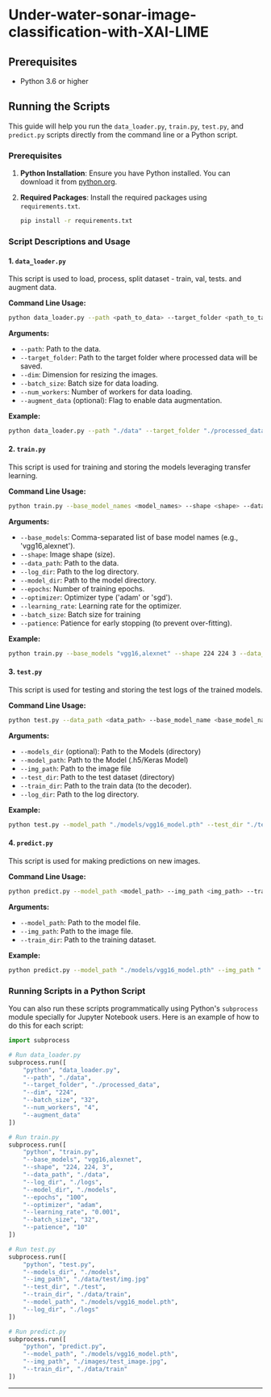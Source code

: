 <!--[![Contributors][contributors-shield]][contributors-url]
[![Forks][forks-shield]][forks-url]
[![Stargazers][stars-shield]][stars-url]
[![Issues][issues-shield]][issues-url]
[![MIT License][license-shield]][license-url]
[![LinkedIn][linkedin-shield]][linkedin-url]
-->

# Under-water-sonar-image-classification-with-XAI-LIME

## Prerequisites

- Python 3.6 or higher

## Running the Scripts

This guide will help you run the `data_loader.py`, `train.py`, `test.py`, and `predict.py` scripts directly from the command line or a Python script.

### Prerequisites

1. **Python Installation**: Ensure you have Python installed. You can download it from [python.org](https://www.python.org/).

2. **Required Packages**: Install the required packages using `requirements.txt`.
   ```sh
   pip install -r requirements.txt
   ```

### Script Descriptions and Usage

#### 1. `data_loader.py`

This script is used to load, process, split dataset - train, val, tests. and augment data.

**Command Line Usage:**

```sh
python data_loader.py --path <path_to_data> --target_folder <path_to_target_folder> --dim <dimension> --batch_size <batch_size> --num_workers <num_workers> [--augment_data]
```

**Arguments:**

- `--path`: Path to the data.
- `--target_folder`: Path to the target folder where processed data will be saved.
- `--dim`: Dimension for resizing the images.
- `--batch_size`: Batch size for data loading.
- `--num_workers`: Number of workers for data loading.
- `--augment_data` (optional): Flag to enable data augmentation.

**Example:**

```sh
python data_loader.py --path "./data" --target_folder "./processed_data" --dim 224 --batch_size 32 --num_workers 4 --augment_data
```

#### 2. `train.py`

This script is used for training and storing the models leveraging transfer learning.

**Command Line Usage:**

```sh
python train.py --base_model_names <model_names> --shape <shape> --data_path <data_path> --log_dir <log_dir> --model_dir <model_dir> --epochs <epochs> --optimizer <optimizer> --learning_rate <learning_rate> --batch_size <batch_size>
```

**Arguments:**

- `--base_models`: Comma-separated list of base model names (e.g., 'vgg16,alexnet').
- `--shape`: Image shape (size).
- `--data_path`: Path to the data.
- `--log_dir`: Path to the log directory.
- `--model_dir`: Path to the model directory.
- `--epochs`: Number of training epochs.
- `--optimizer`: Optimizer type ('adam' or 'sgd').
- `--learning_rate`: Learning rate for the optimizer.
- `--batch_size`: Batch size for training
- `--patience`: Patience for early stopping (to prevent over-fitting).

**Example:**

```sh
python train.py --base_models "vgg16,alexnet" --shape 224 224 3 --data_path "./data" --log_dir "./logs" --model_dir "./models" --epochs 100 --optimizer "adam" --learning_rate 0.001 --batch_size 32
```

#### 3. `test.py`

This script is used for testing and storing the test logs of the trained models.

**Command Line Usage:**

```sh
python test.py --data_path <data_path> --base_model_name <base_model_name> --model_path <model_path> --models_folder_path <models_folder_path> --log_dir <log_dir>
```

**Arguments:**

- `--models_dir` (optional): Path to the Models (directory)
- `--model_path`: Path to the Model (.h5/Keras Model)
- `--img_path`: Path to the image file
- `--test_dir`: Path to the test dataset (directory)
- `--train_dir`: Path to the train data (to the decoder).
- `--log_dir`: Path to the log directory.

**Example:**

```sh
python test.py --model_path "./models/vgg16_model.pth" --test_dir "./test_data" --train_dir ".data/train" --log_dir "./logs"
```

#### 4. `predict.py`

This script is used for making predictions on new images.

**Command Line Usage:**

```sh
python predict.py --model_path <model_path> --img_path <img_path> --train_dir <train_dir>
```

**Arguments:**

- `--model_path`: Path to the model file.
- `--img_path`: Path to the image file.
- `--train_dir`: Path to the training dataset.

**Example:**

```sh
python predict.py --model_path "./models/vgg16_model.pth" --img_path "./images/test_image.jpg" --train_dir "./data/train"
```

### Running Scripts in a Python Script

You can also run these scripts programmatically using Python's `subprocess` module specially for Jupyter Notebook users. Here is an example of how to do this for each script:

```python
import subprocess

# Run data_loader.py
subprocess.run([
    "python", "data_loader.py",
    "--path", "./data",
    "--target_folder", "./processed_data",
    "--dim", "224",
    "--batch_size", "32",
    "--num_workers", "4",
    "--augment_data"
])

# Run train.py
subprocess.run([
    "python", "train.py",
    "--base_models", "vgg16,alexnet",
    "--shape", "224, 224, 3",
    "--data_path", "./data",
    "--log_dir", "./logs",
    "--model_dir", "./models",
    "--epochs", "100",
    "--optimizer", "adam",
    "--learning_rate", "0.001",
    "--batch_size", "32",
    "--patience", "10"
])

# Run test.py
subprocess.run([
    "python", "test.py",
    "--models_dir", "./models",
    "--img_path", "./data/test/img.jpg"
    "--test_dir", "./test",
    "--train_dir", "./data/train",
    "--model_path", "./models/vgg16_model.pth",
    "--log_dir", "./logs"
])

# Run predict.py
subprocess.run([
    "python", "predict.py",
    "--model_path", "./models/vgg16_model.pth",
    "--img_path", "./images/test_image.jpg",
    "--train_dir", "./data/train"
])
```

----
[contributors-shield]: https://img.shields.io/github/contributors/Purushothaman-natarajan/Under-water-sonar-image-classification.svg?style=flat-square
[contributors-url]: https://github.com/Purushothaman-natarajan/Under-water-sonar-image-classification/graphs/contributors
[forks-shield]: https://img.shields.io/github/forks/Purushothaman-natarajan/Under-water-sonar-image-classification.svg?style=flat-square
[forks-url]: https://github.com/Purushothaman-natarajan/Under-water-sonar-image-classification/network/members
[stars-shield]: https://img.shields.io/github/stars/Purushothaman-natarajan/Under-water-sonar-image-classification.svg?style=flat-square
[stars-url]: https://github.com/Purushothaman-natarajan/Under-water-sonar-image-classification/stargazers
[issues-shield]: https://img.shields.io/github/issues/Purushothaman-natarajan/Under-water-sonar-image-classification.svg?style=flat-square
[issues-url]: https://github.com/Purushothaman-natarajan/Under-water-sonar-image-classification/issues
[license-shield]: https://img.shields.io/github/license/github.com/Purushothaman-natarajan/Under-water-sonar-image-classification.svg?style=flat-square
[license-url]: https://github.com/Purushothaman-natarajan/Under-water-sonar-image-classification/blob/main/LICENSE
[linkedin-shield]: https://img.shields.io/badge/-LinkedIn-black.svg?style=flat-square&logo=linkedin&colorB=555
[linkedin-url]: https://www.linkedin.com/in/purushothamann/
